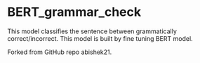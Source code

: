 # BERT_grammar_check
This model classifies the sentence between grammatically correct/incorrect. This model is built by fine tuning BERT model.

Forked from GitHub repo abishek21.

